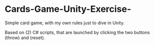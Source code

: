 # Cards-Game-Unity-Exercise-
Simple card game, with my own rules just to dive in Unity.

Based on (2) C# scripts, that are launched by clicking the two buttons (throw) and (reset).
